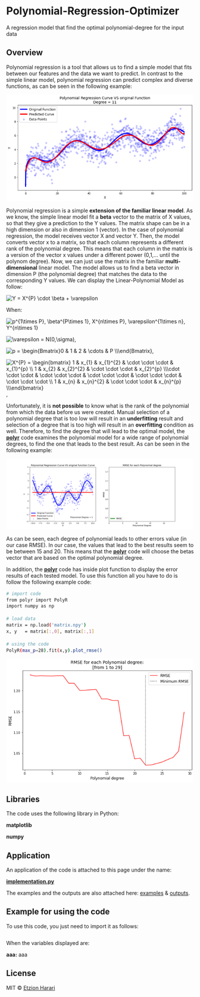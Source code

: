 # Polynomial-Regression-Optimizer
A regression model that find the optimal polynomial-degree for the input data

## Overview
Polynomial regression is a tool that allows us to find a simple model that fits between our features and the data we want to predict. In contrast to the simple linear model, polynomial regression can predict complex and diverse functions, as can be seen in the following example:

![fit](https://github.com/EtzionR/Polynomial-Regression-Optimizer/blob/main/pictures/fitting.png)

Polynomial regression is a simple **extension of the familiar linear model**. As we know, the simple linear model fit a **beta** vector to the matrix of X values, so that they give a prediction to the Y values. The matrix shape can be in a high dimension or also in dimension 1 (vector). In the case of polynomial regression, the model receives vector X and vector Y. Then, the model converts vector x to a matrix, so that each column represents a different rank of the polynomial degree. This means that each column in the matrix is a version of the vector x values under a different power (0,1,... until the polynom degree). Now, we can just use the matrix in the familiar **multi-dimensional** linear model. The model allows us to find a beta vector in dimension P (the polynomial degree) that matches the data to the corresponding Y values.
We can display the Linear-Polynomial Model as follow:

<img src="https://latex.codecogs.com/svg.image?Y&space;=&space;\beta&space;\cdot&space;X^{P}&space;&plus;&space;\varepsilon" title="Y =   X^{P} \cdot \beta + \varepsilon" />

When:

<img src="https://latex.codecogs.com/svg.image?p^{1\times&space;P},&space;\beta^{P\times&space;1},&space;x^{n\times&space;1},&space;(X^{P})^{n\times&space;P},&space;\varepsilon^{1\times&space;n},&space;Y^{n\times&space;1}&space;&space;" title="p^{1\times P}, \beta^{P\times 1}, X^{n\times P}, \varepsilon^{1\times n}, Y^{n\times 1} " />

<img src="https://latex.codecogs.com/svg.image?\varepsilon&space;=&space;N(0,\sigma)" title="\varepsilon = N(0,\sigma)" />,

<img src="https://latex.codecogs.com/svg.image?p&space;=&space;\begin{Bmatrix}0&space;&&space;1&space;&&space;2&space;&&space;\cdots&space;&space;&&space;P&space;\\\end{Bmatrix}" title="p = \begin{Bmatrix}0 & 1 & 2 & \cdots & P \\\end{Bmatrix}" />, 

<img src="https://latex.codecogs.com/svg.image?X^{P}&space;=&space;\begin{bmatrix}&space;1&space;&&space;&space;x_{1}&space;&&space;&space;x_{1}^{2}&space;&&space;\cdot&space;\cdot&space;\cdot&space;&space;&space;&&space;x_{1}^{p}&space;\\&space;1&space;&&space;&space;x_{2}&space;&&space;&space;x_{2}^{2}&space;&&space;\cdot&space;\cdot&space;\cdot&space;&space;&space;&&space;x_{2}^{p}&space;\\\cdot&space;\cdot&space;\cdot&space;&&space;\cdot&space;\cdot&space;\cdot&space;&&space;\cdot&space;\cdot&space;\cdot&space;&&space;\cdot&space;\cdot&space;\cdot&space;&&space;\cdot&space;\cdot&space;\cdot&space;\\&space;1&space;&&space;&space;x_{n}&space;&&space;&space;x_{n}^{2}&space;&&space;\cdot&space;\cdot&space;\cdot&space;&space;&space;&&space;x_{n}^{p}&space;\\\end{bmatrix}" title="X^{P} = \begin{bmatrix} 1 & x_{1} & x_{1}^{2} & \cdot \cdot \cdot & x_{1}^{p} \\ 1 & x_{2} & x_{2}^{2} & \cdot \cdot \cdot & x_{2}^{p} \\\cdot \cdot \cdot & \cdot \cdot \cdot & \cdot \cdot \cdot & \cdot \cdot \cdot & \cdot \cdot \cdot \\ 1 & x_{n} & x_{n}^{2} & \cdot \cdot \cdot & x_{n}^{p} \\\end{bmatrix}" />,

Unfortunately, it is **not possible** to know what is the rank of the polynomial from which the data before us were created. Manual selection of a polynomial degree that is too low will result in an **underfitting** result and selection of a degree that is too high will result in an **overfitting** condition as well. Therefore, to find the degree that will lead to the optimal model, the [**polyr**](https://github.com/EtzionR/Polynomial-Regression-Optimizer/blob/main/polyr.py) code examines the polynomial model for a wide range of polynomial degrees, to find the one that leads to the best result. As can be seen in the following example:

![opt](https://github.com/EtzionR/Polynomial-Regression-Optimizer/blob/main/pictures/curve.gif)

As can be seen, each degree of polynomial leads to other errors value (in our case RMSE). In our case, the values that lead to the best results seem to be between 15 and 20. This means that the [**polyr**](https://github.com/EtzionR/Polynomial-Regression-Optimizer/blob/main/polyr.py) code will choose the betas vector that are based on the optimal polynomial degree.

In addition, the [**polyr**](https://github.com/EtzionR/Polynomial-Regression-Optimizer/blob/main/polyr.py) code has inside plot function to display the error results of each tested model. To use this function all you have to do is follow the following example code:

``` sh
# import code
from polyr import PolyR
import numpy as np

# load data
matrix = np.load('matrix.npy')
x, y   = matrix[:,0], matrix[:,1]

# using the code
PolyR(max_p=28).fit(x,y).plot_rmse()
```
![plot](https://github.com/EtzionR/Polynomial-Regression-Optimizer/blob/main/pictures/rmse.png)


## Libraries
The code uses the following library in Python:

**matplotlib**

**numpy**

## Application
An application of the code is attached to this page under the name: 

[**implementation.py**]()

The examples and the outputs are also attached here: [examples]() & [outputs]().


## Example for using the code
To use this code, you just need to import it as follows:
``` sh

```

When the variables displayed are:

**aaa:** aaa

## License
MIT © [Etzion Harari](https://github.com/EtzionR)
